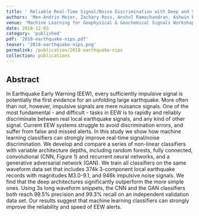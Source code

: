 ```yaml
---
title: ' Reliable Real-Time Signal/Noise Discrimination with Deep and Shallow Machine Learning Classifiers'
authors: 'Men-Andrin Meier, Zachary Ross, Anshul Ramachandran, Ashwin Balakrishna, Suraj Nair, Peter Kundzicz, Zefeng Li, Egill Hauksson, Jennifer Andrews'
venue: 'Machine Learning for Geophysical & Geochemical Signals Workshop, NeurIPS'
date: 2018-12-03
category: 'published'
pdf: '2018-earthquake-nips.pdf'
teaser: '2018-earthquake-nips.png'
permalink: /publication/2018-earthquake-nips
collection: publications
---
```


Abstract
-------
In Earthquake Early Warning (EEW), every sufficiently impulsive signal is potentially the first evidence for an unfolding large earthquake. More often than not, however, impulsive signals are mere nuisance signals. One of the most fundamental - and difficult - tasks in EEW is to rapidly and reliably discriminate between real local earthquake signals, and any kind of other signal. Current EEW systems struggle to avoid discrimination errors, and suffer from false and missed alerts. In this study we show how machine learning classifiers can strongly improve real-time signal/noise discrimination. We develop and compare a series of non-linear classifiers with variable architecture depths, including random forests, fully connected, convolutional (CNN, Figure 1) and recurrent neural networks, and a generative adversarial network (GAN). We train all classifiers on the same waveform data set that includes 374k 3-component local earthquake records with magnitudes M3.0-9.1, and 946k impulsive noise signals. We find that the deep architectures significantly outperform the more simple ones. Using 3s long waveform snippets, the CNN and the GAN classifiers both reach 99.5% precision and 99.3% recall on an independent validation data set. Our results suggest that machine learning classifiers can strongly improve the reliability and speed of EEW alerts.
